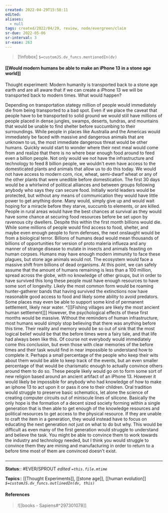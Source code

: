 ```yaml
---
created: 2022-04-29T15:58:11 
edited: 
aliases:
  - null
tags: created/2022/04/29, review, node/evergreen/claim
sr-due: 2022-05-06
sr-interval: 3
sr-ease: 263
---
```

> [!infobox]
`$=customJS.dv_funcs.mentionedIn(dv)`

#### [[Would modern humans be able to make an iPhone 13 in a stone age world]]

Thought experiment:
Modern humanity is transported back to a stone age earth and are all aware that if we can create a iPhone 13 we will be transported back to modern times.
What would happen? 

Depending on transportation stategy million of people would immediately die from being transported to a bad spot. Even if we place the caveat that people have to be transported to solid ground we would still have millions of people placed in dense jungles, swamps, deserts, tundras, and mountains that would be unable to find shelter before succumbing to their surroundings.
While people in places like Australia and the Americas would immediately be faced with massive and dangerous animals that are unknown to us,
the most immediate dangerous threat would be other humans.
Quickly would start to wonder where their next meal would come from and realize that there is no where bear enough food around to feed even a billion people.
Not only would we not have the infrastructure and technology to feed 8 billion people, we wouldn't even have access to the domesticated plants and animals that allow us to do this today.
We would not have access to modern corn, rice, wheat, semi-dwarf wheat or any of the other plants that were unedible before domestication. 
The first 30 days would be a whirlwind of political alliances and between groups following anybody who says they can secure food.
Initially world leaders would be protected, but without any means of communication they would have little power to get anything done. 
Many would, simply give up and would wait hoping for a miracle before they starve, succumb to elements, or are killed.
People in rural areas would have the best chances at survival as they would have some chance at securing food resources before be set upon by ravenous city dwellers.
Despite this within the first month billions would die.
While some millions of people would find access to food, shelter, and maybe even enough people to form defenses, the next onslaught would be from a biological terror.
Billions of humans dead would mean thousands of billions of opportunities for version of proto maleria influeza and any manner of strange disease to mutate in insects and animals feasting on human corpses.
Humans may have enough modern immunity to face these plagues, but stone age animals would not.
The ecosystem would face a massive shift from billions of dead organisms.
At this point, we can safely assume that the amount of humans remaining is less than a 100 million,
spread across the globe, 
with no knowledge of other groups,
but in order to have survived this long these people must have enough resources to have some sort of longevity.
Likely the most common form would be roaming hunter-gatherer bands that having survived the extinctions now have reasonable good access to food and likely some ability to avoid predators. 
Some places may even be able to support some kind of permanent settlement, likely near water.
^[[[Fishing villages are likely the most ancient human settlement]]]
However, the psychological effects of these first months would be massive.
Without the reminders of human infrastructure, most humans would simply stop believing that there was anything before this time.
Their reality and memory would be so out of sink that the most logical belief would be that the before times were a fairy tale, and that life had always been like this.
Of course not everybody would immediately come this conclusion,
but even those with clear memories of the before times and their task would find in near impossible to understand how to complete it.
Perhaps a small percentage of the people who keep their wits about them would be able to keep track of the events, but an even smaller percentage of that would be charismatic enough to actually convince others around them to do so. 
These people likely would go on to form some sort of new religion based around an ancient artifact of an iPhone 13.
However it would likely be impossible for anybody who had knowledge of how to make an iphone 13 to act upon it or pass it one to their children. Oral tradition would struggle to preserve basic schematics, let alone the science of creating computer circuits out of miniscule lines of silicone.
Basically the only hope is the formation of a decent sized society forming within a single generation that is then able to get enough of the knowledge resources and political resources to get access to the physical resource.
If they are unable to craft the item in a generation, they would instead have to focus on educating the next generation not just on what to do but why.
This would be difficult as even many of the first generation would struggle to understand and believe the task.
You might be able to convince them to work towards the industry and technology needed, but I think you would struggle to convince them they are mining and manufacturing in order to return to a before time most of them are convinced doesn't exist.

### <hr class="footnote"/>

**Status**:: #EVER/SPROUT
*edited `=this.file.mtime`*

**Topics**:: [[Thought Experiments]], [[stone age]], [[human evolution]]
*`$=customJS.dv_funcs.outlinedIn(dv, this)`*

#### References

> ![[books - Sapiens#^297301078]]
